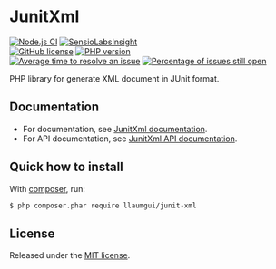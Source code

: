 # JunitXml

[![Node.js CI](https://github.com/llaumgui/JunitXml/workflows/CI/CD/badge.svg?branch=master)](https://github.com/llaumgui/JunitXml/actions?query=workflow%3A%22CI%2FCD%22) [![SensioLabsInsight](https://insight.sensiolabs.com/projects/ce42ebfd-027c-438e-bd0c-44ecf807d473/mini.png)](https://insight.sensiolabs.com/projects/ce42ebfd-027c-438e-bd0c-44ecf807d473)<br />
[![GitHub license](https://img.shields.io/github/license/llaumgui/JunitXml.svg)](https://github.com/llaumgui/JunitXml/blob/master/LICENSE) [![PHP version](https://badge.fury.io/ph/llaumgui%2Fjunit-xml.svg)](https://packagist.org/packages/llaumgui/junit-xml)<br />
[![Average time to resolve an issue](http://isitmaintained.com/badge/resolution/llaumgui/JunitXml.svg)](http://isitmaintained.com/project/llaumgui/JunitXml "Average time to resolve an issue") [![Percentage of issues still open](http://isitmaintained.com/badge/open/llaumgui/JunitXml.svg)](http://isitmaintained.com/project/llaumgui/JunitXml "Percentage of issues still open")

PHP library for generate XML document in JUnit format.

## Documentation

* For documentation, see [JunitXml documentation](https://llaumgui.github.io/JunitXml/).
* For API documentation, see [JunitXml API documentation](https://llaumgui.github.io/JunitXml/apigen).


## Quick how to install

With [composer](https://getcomposer.org/doc/00-intro.md#installation-linux-unix-osx), run:

```bash
$ php composer.phar require llaumgui/junit-xml
```


## License

Released under the [MIT license](http://www.opensource.org/licenses/MIT).
